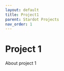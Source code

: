 ```yaml
---
layout: default
title: Project1
parent: Stardot Projects
nav_order: 1
---
```


# Project 1
About project 1
